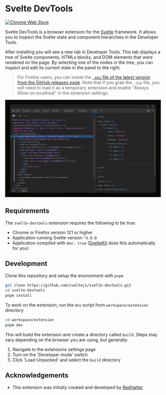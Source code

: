 # Svelte DevTools

<a href="https://chrome.google.com/webstore/detail/svelte-devtools/kfidecgcdjjfpeckbblhmfkhmlgecoff">
	<picture>
		<source media="(prefers-color-scheme: dark)" srcset="https://storage.googleapis.com/web-dev-uploads/image/WlD8wC6g8khYWPJUsQceQkhXSlv1/UV4C4ybeBTsZt43U4xis.png">
		<img alt="Chrome Web Store" src="https://storage.googleapis.com/web-dev-uploads/image/WlD8wC6g8khYWPJUsQceQkhXSlv1/tbyBjqi7Zu733AAKA5n4.png">
	</picture>
</a>

Svelte DevTools is a browser extension for the [Svelte](https://svelte.dev/) framework. It allows you to inspect the Svelte state and component hierarchies in the Developer Tools.

After installing you will see a new tab in Developer Tools. This tab displays a tree of Svelte components, HTMLx blocks, and DOM elements that were rendered on the page. By selecting one of the nodes in the tree, you can inspect and edit its current state in the panel to the right.

> For Firefox users, you can install the [`.xpi` file of the latest version from the GitHub releases page](https://github.com/sveltejs/svelte-devtools/releases/latest). Note that if you grab the `.zip` file, you will need to load it as a temporary extension and enable "Always Allow on localhost" in the extension settings.

![2.0.0 Screenshot](./.github/assets/screenshot-2.0.0.png '2.0.0 Screenshot')

## Requirements

The `svelte-devtools` extension requires the following to be true:

- Chrome or Firefox version 121 or higher
- Application running Svelte version `^4.0.0`
- Application compiled with `dev: true` ([SvelteKit](https://kit.svelte.dev/) does this automatically for you)

## Development

Clone this repository and setup the environment with `pnpm`

```sh
git clone https://github.com/sveltejs/svelte-devtools.git
cd svelte-devtools
pnpm install
```

To work on the extension, run the `dev` script from `workspace/extension` directory

```sh
cd workspace/extension
pnpm dev
```

This will build the extension and create a directory called `build`. Steps may vary depending on the browser you are using, but generally:

1. Navigate to the extensions settings page
2. Turn on the 'Developer mode' switch
3. Click 'Load Unpacked' and select the `build` directory

## Acknowledgements

-   This extension was initially created and developed by [RedHatter](https://github.com/RedHatter)
